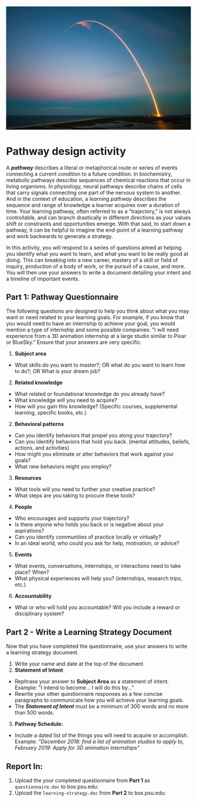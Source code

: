 ![Photograph of Space X Rocket Trail](/assets/spacex-71873.jpg)

# Pathway design activity

A **_pathway_** describes a literal or metaphorical route or series of events connecting a current condition to a future condition. In biochemistry, metabolic pathways describe sequences of chemical reactions that occur in living organisms. In physiology, neural pathways describe chains of cells that carry signals connecting one part of the nervous system to another. And in the context of education, a _learning pathway_ describes the sequence and range of knowledge a learner acquires over a duration of time. Your learning pathway, often referred to as a "trajectory," is not always controllable, and can branch drastically in different directions as your values shift or constraints and opportunities emerge. With that said, to start down a pathway, it can be helpful to imagine the end-point of a learning pathway and work backwards to generate a strategy.

In this activity, you will respond to a series of questions aimed at helping you identify what you want to learn, and what you want to be really good at doing. This can breaking into a new career, mastery of a skill or field of inquiry, production of a body of work, or the pursuit of a cause, and more. You will then use your answers to write a document detailing your intent and a timeline of important events.

## Part 1: Pathway Questionnaire

The following questions are designed to help you think about what you may want or need related to your learning goals. For example, if you know that you would need to have an internship to achieve your goal, you would mention a type of internship and some possible companies: "I will need experience from a 3D animation internship at a large studio similar to Pixar or BlueSky." Ensure that your answers are very specific.

1. **Subject area**
  - What skills do you want to master?; OR what do you want to learn how to do?; OR What is your dream job?
2. **Related knowledge**
  - What related or foundational knowledge do you already have?
  - What knowledge will you need to acquire?
  - How will you gain this knowledge? (Specific courses, supplemental learning, specific books, etc.)
2. **Behavioral patterns**
  - Can you identify behaviors that propel you along your trajectory?
  - Can you identify behaviors that hold you back. (mental attitudes, beliefs, actions, and activities)
  - How might you eliminate or alter behaviors that work against your goals?
  - What new behaviors might you employ?
3. **Resources**
  - What tools will you need to further your creative practice?
  - What steps are you taking to procure these tools?
4. **People**
  - Who encourages and supports your trajectory?
  - Is there anyone who holds you back or is negative about your aspirations?
  - Can you identify communities of practice locally or virtually?
  - In an ideal world, who could you ask for help, motivation, or advice?
5. **Events**
  - What events, conversations, internships,  or interactions need to take place? When?
  - What physical experiences will help you? (internships, research trips, etc.)
6. **Accountability**
  - What or who will hold you accountable? Will you include a reward or disciplinary system?

  
## Part 2 - Write a Learning Strategy Document

Now that you have completed the questionnaire, use your answers to write a learning strategy document.

1. Write your name and date at the top of the document
2. **Statement of Intent**
  - Rephrase your answer to **Subject Area** as a statement of intent. Example: "I intend to become... I will do this by..."
  - Rewrite your other questionnaire responses as a few concise paragraphs to communicate how you will achieve your learning goals.
  - The **_Statement of Intent_** must be a minimum of 300 words and no more than 500 words.
3. **Pathway Schedule:**
  - Include a dated list of the things you will need to acquire or accomplish. Example: _"December 2018: find a list of animation studios to apply to, February 2019: Apply for 3D animation internships"_
  
## Report In:

1. Upload the your completed questionnaire from **Part 1** as `questionnaire.doc` to box.psu.edu:
2. Upload the `learning-strategy.doc` from **Part 2** to box.psu.edu: